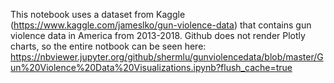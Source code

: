 This notebook uses a dataset from Kaggle (https://www.kaggle.com/jameslko/gun-violence-data) that contains gun violence data in America from 2013-2018. Github does not render Plotly charts, so the entire notbook can be seen here: https://nbviewer.jupyter.org/github/shermlu/gunviolencedata/blob/master/Gun%20Violence%20Data%20Visualizations.ipynb?flush_cache=true
